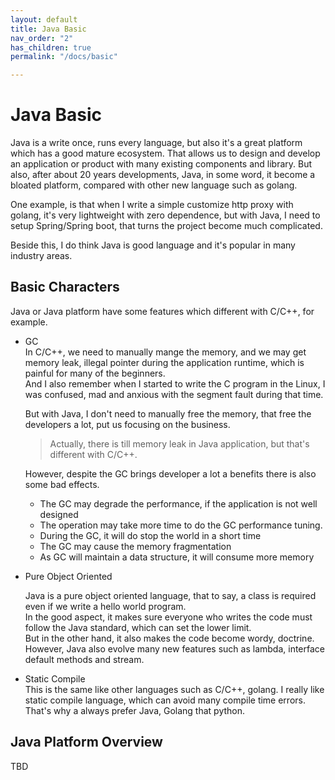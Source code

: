 ```yaml
---
layout: default
title: Java Basic
nav_order: "2"
has_children: true
permalink: "/docs/basic"

---
```

# Java Basic

Java is a write once, runs every language, but also it's a great platform which has a good mature ecosystem. That allows us to design and develop an application or product with many existing components and library. But also, after about 20 years developments, Java, in  some word, it become a bloated platform, compared with other new language such as golang. 

One example, is that when I write a simple customize http proxy with golang, it's very lightweight with zero dependence, but with Java, I need to setup Spring/Spring boot, that turns the project become much complicated. 

Beside this, I do think Java is good language and it's popular in many industry areas.

## Basic Characters

Java or Java platform have some features which different with C/C++, for example.

* GC  
  In C/C++, we need to manually mange the memory, and we may get memory leak, illegal pointer during the application runtime, which is painful for many of the beginners.  
  And I also remember when I started to write the C program in the Linux, I was confused, mad and anxious with the segment fault during that time.

  But with Java, I don't need to manually free the memory, that free the developers a lot, put us focusing on the business. 

  > Actually, there is till memory leak in Java application, but that's different with C/C++.

  However, despite the GC brings developer a lot a benefits there is also some bad effects. 
  * The GC may degrade the performance, if the application is not well designed
  * The operation may take more time to do the GC performance tuning.
  * During the GC, it will do stop the world in a short time
  * The GC may cause the memory fragmentation
  * As GC will maintain a data structure, it will consume more memory
* Pure Object Oriented

  Java is a pure object oriented language, that to say, a class is required even if we write a hello world program.  
  In the good aspect, it makes sure everyone who writes the code must follow the Java standard, which can set the lower limit.  
  But in the other hand, it also makes the code become wordy, doctrine.  
  However, Java also evolve many new features such as lambda, interface default methods and stream. 
* Static Compile  
  This is the same like other languages such as C/C++, golang. I really like static compile language, which can avoid many compile time errors. That's why a always prefer Java, Golang that python.

## Java Platform Overview

TBD